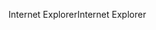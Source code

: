 <span data-ttu-id="eb87c-101">Internet Explorer</span><span class="sxs-lookup"><span data-stu-id="eb87c-101">Internet Explorer</span></span>